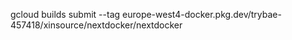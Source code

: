 
gcloud builds submit --tag europe-west4-docker.pkg.dev/trybae-457418/xinsource/nextdocker/nextdocker

